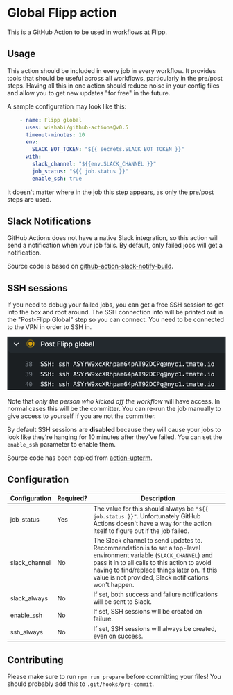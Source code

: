 # Global Flipp action

This is a GitHub Action to be used in workflows at Flipp.

## Usage

This action should be included in every job in every workflow. It provides tools that should be useful across all workflows, particularly in the pre/post steps. Having all this in one action should reduce noise in your config files and allow you to get new updates "for free" in the future.

A sample configuration may look like this:

```yaml
    - name: Flipp global
      uses: wishabi/github-actions@v0.5
      timeout-minutes: 10
      env:
        SLACK_BOT_TOKEN: "${{ secrets.SLACK_BOT_TOKEN }}"
      with:
        slack_channel: "${{env.SLACK_CHANNEL }}"
        job_status: "${{ job.status }}"
        enable_ssh: true
```

It doesn't matter where in the job this step appears, as only the pre/post steps are used.

## Slack Notifications

GitHub Actions does not have a native Slack integration, so this action will send a notification when your job fails. By default, only failed jobs will get a notification. 

Source code is based on [github-action-slack-notify-build](https://github.com/voxmedia/github-action-slack-notify-build).

## SSH sessions

If you need to debug your failed jobs, you can get a free SSH session to get into the box and root around. The SSH connection info will be printed out in the "Post-Flipp Global" step so you can connect. You need to be connected to the VPN in order to SSH in.

![ssh connection info](./ssh1.png)

Note that *only the person who kicked off the workflow* will have access. In normal cases this will be the committer. You can re-run the job manually to give access to yourself if you are not the committer.

By default SSH sessions are **disabled** because they will cause your jobs to look like they're hanging for 10 minutes after they've failed. You can set the `enable_ssh` parameter to enable them.

Source code has been copied from [action-upterm](https://github.com/lhotari/action-upterm).

## Configuration

Configuration|Required?|Description
---|---|---
job_status|Yes|The value for this should always be `"${{ job.status }}"`. Unfortunately GitHub Actions doesn't have a way for the action itself to figure out if the job failed.
slack_channel|No|The Slack channel to send updates to. Recommendation is to set a top-level environment variable (`SLACK_CHANNEL`) and pass it in to all calls to this action to avoid having to find/replace things later on. If this value is not provided, Slack notifications won't happen.
slack_always|No|If set, both success and failure notifications will be sent to Slack.
enable_ssh|No|If set, SSH sessions will be created on failure.
ssh_always|No|If set, SSH sessions will always be created, even on success.

## Contributing

Please make sure to run `npm run prepare` before committing your files! You should probably add this to `.git/hooks/pre-commit`.
